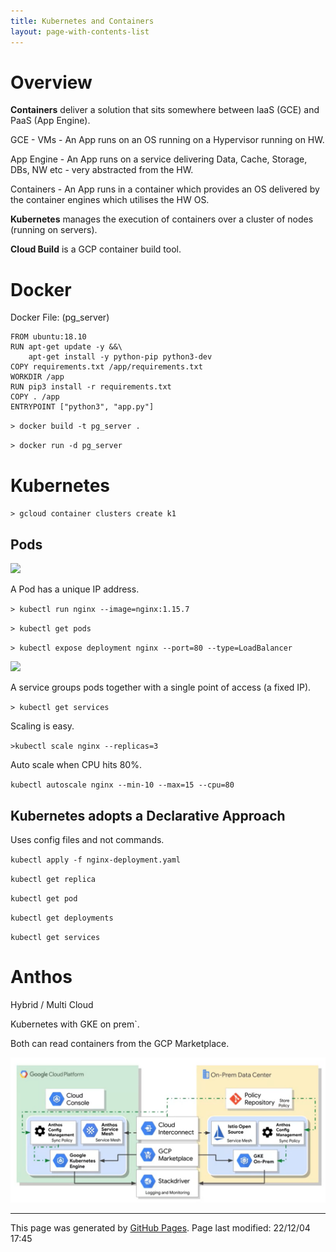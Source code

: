 ```yaml
---
title: Kubernetes and Containers
layout: page-with-contents-list
---
```


# Overview

**Containers** deliver a solution that sits somewhere between IaaS (GCE) and PaaS (App Engine).

GCE - VMs - An App runs on an OS running on a Hypervisor running on HW.

App Engine - An App runs on a service delivering Data, Cache, Storage, DBs, NW etc - very abstracted from the HW.

Containers - An App runs in a container which provides an OS delivered by the container engines which utilises the HW OS.

**Kubernetes** manages the execution of containers over a cluster of nodes (running on servers).

**Cloud Build** is a GCP container build tool.

# Docker

Docker File: (pg_server)

```
FROM ubuntu:18.10
RUN apt-get update -y &&\
    apt-get install -y python-pip python3-dev
COPY requirements.txt /app/requirements.txt
WORKDIR /app
RUN pip3 install -r requirements.txt
COPY . /app
ENTRYPOINT ["python3", "app.py"]
```

`> docker build -t pg_server .`

`> docker run -d pg_server`

# Kubernetes

`> gcloud container clusters create k1`

## Pods

![](/images/K8sPod.png)

A Pod has a unique IP address.

`> kubectl run nginx --image=nginx:1.15.7`

`> kubectl get pods`

`> kubectl expose deployment nginx --port=80 --type=LoadBalancer`

![](/images/K8sCluster.png)

A service groups pods together with a single point of access (a fixed IP).

`> kubectl get services`

Scaling is easy.

`>kubectl scale nginx --replicas=3`

Auto scale when CPU hits 80%.

`kubectl autoscale nginx --min-10 --max=15 --cpu=80`

## Kubernetes adopts a Declarative Approach

Uses config files and not commands.

`kubectl apply -f nginx-deployment.yaml`

`kubectl get replica`

`kubectl get pod`

`kubectl get deployments`

`kubectl get services`

# Anthos

Hybrid / Multi Cloud

Kubernetes with GKE on prem`.

Both can read containers from the GCP Marketplace.

![](images/Anthos.png)


<hr>
<p class="pagedate">This page was generated by <a href=".">GitHub Pages</a>.  Page last modified: 22/12/04 17:45</p>
